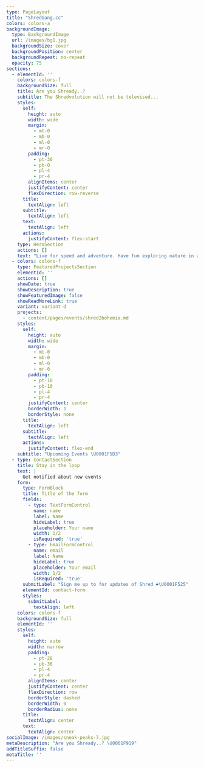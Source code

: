 ```yaml
---
type: PageLayout
title: "ShredGang.cc"
colors: colors-a
backgroundImage:
  type: BackgroundImage
  url: /images/bg1.jpg
  backgroundSize: cover
  backgroundPosition: center
  backgroundRepeat: no-repeat
  opacity: 75
sections:
  - elementId: ''
    colors: colors-f
    backgroundSize: full
    title: Are you Shready..?
    subtitle: The Shredvolution will not be televised...
    styles:
      self:
        height: auto
        width: wide
        margin:
          - mt-0
          - mb-0
          - ml-0
          - mr-0
        padding:
          - pt-36
          - pb-0
          - pl-4
          - pr-4
        alignItems: center
        justifyContent: center
        flexDirection: row-reverse
      title:
        textAlign: left
      subtitle:
        textAlign: left
      text:
        textAlign: left
      actions:
        justifyContent: flex-start
    type: HeroSection
    actions: []
    text: "Live for speed and adventure. Have fun exploring nature in any weather. Ride hard, laugh louder, and conquer both the city streets and distant trails as one. Embrace the thrill, push your limits, and let every ride become an unforgettable part of a journey.\n\n***Shred Gang is a vibrant and diverse community of passionate riders in Berlin, united by our love of Shred.***\n\nJoin us, it might be fun \U0001F919\n"
  - colors: colors-f
    type: FeaturedProjectsSection
    elementId: ''
    actions: []
    showDate: true
    showDescription: true
    showFeaturedImage: false
    showReadMoreLink: true
    variant: variant-d
    projects:
      - content/pages/events/shred2bohemia.md
    styles:
      self:
        height: auto
        width: wide
        margin:
          - mt-0
          - mb-0
          - ml-0
          - mr-0
        padding:
          - pt-10
          - pb-10
          - pl-4
          - pr-4
        justifyContent: center
        borderWidth: 1
        borderStyle: none
      title:
        textAlign: left
      subtitle:
        textAlign: left
      actions:
        justifyContent: flex-end
    subtitle: "Upcoming Events \U0001F5D3️"
  - type: ContactSection
    title: Stay in the loop
    text: |
      Get notified about new events
    form:
      type: FormBlock
      title: Title of the form
      fields:
        - type: TextFormControl
          name: name
          label: Name
          hideLabel: true
          placeholder: Your name
          width: 1/2
          isRequired: 'true'
        - type: EmailFormControl
          name: email
          label: Name
          hideLabel: true
          placeholder: Your email
          width: 1/2
          isRequired: 'true'
      submitLabel: "Sign me up to for updates of Shred ❤️‍\U0001F525"
      elementId: contact-form
      styles:
        submitLabel:
          textAlign: left
    colors: colors-f
    backgroundSize: full
    elementId: ''
    styles:
      self:
        height: auto
        width: narrow
        padding:
          - pt-28
          - pb-36
          - pl-4
          - pr-4
        alignItems: center
        justifyContent: center
        flexDirection: row
        borderStyle: dashed
        borderWidth: 0
        borderRadius: none
      title:
        textAlign: center
      text:
        textAlign: center
socialImage: /images/sneak-peaks-7.jpg
metaDescription: "Are you Shready..? \U0001F919"
addTitleSuffix: false
metaTitle: ''
---
```


